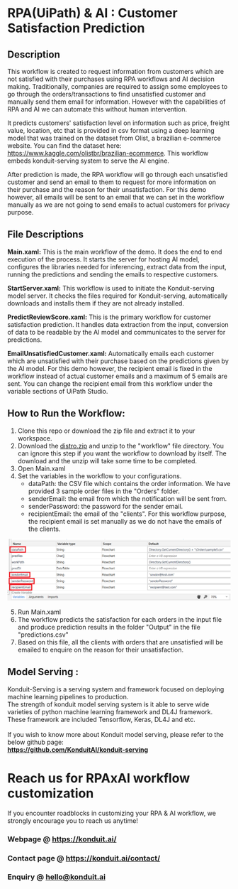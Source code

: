 # RPA(UiPath) & AI : Customer Satisfaction Prediction

## Description
This workflow is created to request information from customers which are not satisfied with their purchases using RPA workflows and AI decision making. Traditionally, companies are required to assign some employees to go through the orders/transactions to find unsatisfied customer and manually send them email for information. However with the capabilities of RPA and AI we can automate this without human intervention.

It predicts customers' satisfaction level on information such as price, freight value, location, etc that is provided in csv format using a deep learning model that was trained on the dataset from Olist, a brazilian e-commerce website. You can find the dataset here: https://www.kaggle.com/olistbr/brazilian-ecommerce. This workflow embeds konduit-serving system to serve the AI engine.

After prediction is made, the RPA workflow will go through each unsatisfied customer and send an email to them to request for more information on their purchase and the reason for their unsatisfaction. For this demo however, all emails will be sent to an email that we can set in the workflow manually as we are not going to send emails to actual customers for privacy purpose.


## File Descriptions

**Main.xaml:** This is the main workflow of the demo. It does the end to end execution of the process. It starts the server for hosting AI model, configures the libraries needed for inferencing, extract data from the input, running the predictions and sending the emails to respective customers.

**StartServer.xaml:** This workflow is used to initiate the Konduit-serving model server. It checks the files required for Konduit-serving, automatically downloads and installs them if they are not already installed. 

**PredictReviewScore.xaml:** This is the primary workflow for customer satisfaction prediction. It handles data extraction from the input, conversion of data to be readable by the AI model and communicates to the server for predictions.

**EmailUnsatisfiedCustomer.xaml:** Automatically emails each customer which are unsatisfied with their purchase based on the predictions given by the AI model. For this demo however, the recipient email is fixed in the workflow instead of actual customer emails and a maximum of 5 emails are sent. You can change the recipient email from this workflow under the variable sections of UiPath Studio.

## How to Run the Workflow: 
1. Clone this repo or download the zip file and extract it to your workspace.
2. Download the [distro.zip](https://github.com/skymindglobal/rpa-customer-satisfaction/releases/tag/v.0.1/distro.zip) and unzip to the "workflow" file directory. You can ignore this step if you want the workflow to download by itself. The download and the unzip will take some time to be completed.
3. Open Main.xaml
4. Set the variables in the workflow to your configurations.
	- dataPath: the CSV file which contains the order information. We have provided 3 sample order files in the "Orders" folder.
	- senderEmail: the email from which the notification will be sent from.
	- senderPassword: the password for the sender email.
	- recipientEmail: the email of the "clients". For this workflow purpose, the recipient email is set manually as we do not have the emails of the clients.

![Variables](workflow/img/variables.PNG "Variables")

5. Run Main.xaml
6. The workflow predicts the satisfaction for each orders in the input file and produce prediction results in the folder "Output" in the file "predictions.csv"
7. Based on this file, all the clients with orders that are unsatisfied will be emailed to enquire on the reason for their unsatisfaction.

## Model Serving :  
Konduit-Serving is a serving system and framework focused on deploying machine learning pipelines to production.  
The strength of konduit model serving system is it able to serve wide varieties of python machine learning framework and DL4J framework. 
These framework are included Tensorflow, Keras, DL4J and etc.  
&nbsp;   
If you wish to know more about Konduit model serving, please refer to the below github page:  
**https://github.com/KonduitAI/konduit-serving**  

# Reach us for RPAxAI workflow customization
If you encounter roadblocks in customizing your RPA & AI workflow, we strongly encourage you to reach us anytime!  

### **Webpage @ https://konduit.ai/**  
### **Contact page @ https://konduit.ai/contact/**  
### **Enquiry @ hello@konduit.ai** 